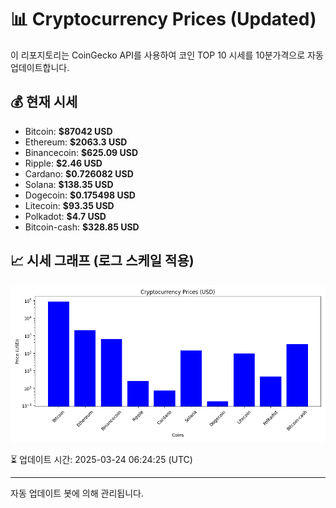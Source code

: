 
# 📊 Cryptocurrency Prices (Updated)

이 리포지토리는 CoinGecko API를 사용하여 코인 TOP 10 시세를 10분가격으로 자동 업데이트합니다.

## 💰 현재 시세
- Bitcoin: **$87042 USD**
- Ethereum: **$2063.3 USD**
- Binancecoin: **$625.09 USD**
- Ripple: **$2.46 USD**
- Cardano: **$0.726082 USD**
- Solana: **$138.35 USD**
- Dogecoin: **$0.175498 USD**
- Litecoin: **$93.35 USD**
- Polkadot: **$4.7 USD**
- Bitcoin-cash: **$328.85 USD**

## 📈 시세 그래프 (로그 스케일 적용)
![Crypto Prices](crypto_prices.png)

⏳ 업데이트 시간: 2025-03-24 06:24:25 (UTC)

---
자동 업데이트 봇에 의해 관리됩니다.
